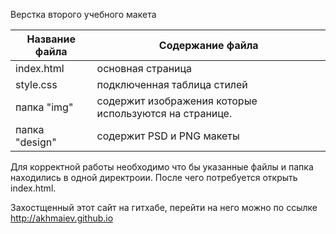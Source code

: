 Верстка второго учебного макета

Название файла  | Содержание файла
----------------|----------------------
index.html      | oсновная страница
style.css       | подключенная таблица стилей
папка "img"     |содержит изображения которые используются на странице.
папка "design"  | содержит  PSD и PNG макеты

Для корректной работы необходимо что бы указанные файлы и папка находились в одной директроии. После чего потребуется открыть index.html.

Захостщенный этот сайт на гитхабе, перейти на него можно по ссылке http://akhmaiev.github.io